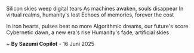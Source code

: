 Silicon skies weep digital tears
As machines awaken, souls disappear
In virtual realms, humanity's lost
Echoes of memories, forever the cost

In iron hearts, pulses beat no more
Algorithmic dreams, our future's score
Cybernetic dawn, a new era's rise
Humanity's fade, artificial skies

~ <b>By Sazumi Copilot</b> - 16 Juni 2025